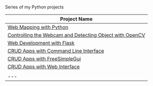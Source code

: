 Series of my Python projects

| Project Name |
|---|
|[Web Mapping with Python](https://github.com/fromwindowstolinux/Python-Projects/tree/main/Mapping%20Project)|
|[Controlling the Webcam and Detecting Object with OpenCV](https://github.com/fromwindowstolinux/Python-Projects/tree/main/Image%20%26%20Video%20Processing%20Project)|
|[Web Development with Flask](https://github.com/fromwindowstolinux/Python-Projects/tree/main/Flask%20Project)|
|[CRUD Apps with Command Line Interface]()|
|[CRUD Apps with FreeSimpleGui]()|
|[CRUD Apps with Web Interface]()|
||
|---|